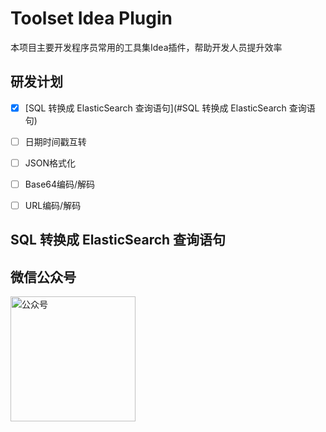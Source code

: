 # Toolset Idea Plugin
本项目主要开发程序员常用的工具集Idea插件，帮助开发人员提升效率

## 研发计划
- [x] [SQL 转换成 ElasticSearch 查询语句](#SQL 转换成 ElasticSearch 查询语句)
- [ ] 日期时间戳互转
- [ ] JSON格式化
- [ ] Base64编码/解码
- [ ] URL编码/解码


## SQL 转换成 ElasticSearch 查询语句



## 微信公众号
<img width="200" src="https://raw.githubusercontent.com/silently9527/JavaCore/master/imgs/gonzhonghao.png" alt="公众号">
